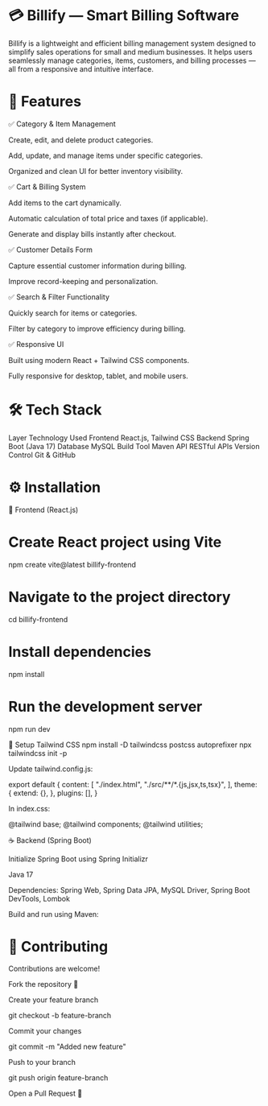 # 💳 Billify — Smart Billing Software

Billify is a lightweight and efficient billing management system designed to simplify sales operations for small and medium businesses. It helps users seamlessly manage categories, items, customers, and billing processes — all from a responsive and intuitive interface.

# 🚀 Features
✅ Category & Item Management

Create, edit, and delete product categories.

Add, update, and manage items under specific categories.

Organized and clean UI for better inventory visibility.

✅ Cart & Billing System

Add items to the cart dynamically.

Automatic calculation of total price and taxes (if applicable).

Generate and display bills instantly after checkout.

✅ Customer Details Form

Capture essential customer information during billing.

Improve record-keeping and personalization.

✅ Search & Filter Functionality

Quickly search for items or categories.

Filter by category to improve efficiency during billing.

✅ Responsive UI

Built using modern React + Tailwind CSS components.

Fully responsive for desktop, tablet, and mobile users.

# 🛠️ Tech Stack
Layer	Technology Used
Frontend	React.js, Tailwind CSS
Backend	Spring Boot (Java 17)
Database	MySQL
Build Tool	Maven
API	RESTful APIs
Version Control	Git & GitHub

# ⚙️ Installation
🧩 Frontend (React.js)
# Create React project using Vite
npm create vite@latest billify-frontend

# Navigate to the project directory
cd billify-frontend

# Install dependencies
npm install

# Run the development server
npm run dev

💅 Setup Tailwind CSS
npm install -D tailwindcss postcss autoprefixer
npx tailwindcss init -p


Update tailwind.config.js:

export default {
  content: [
    "./index.html",
    "./src/**/*.{js,jsx,ts,tsx}",
  ],
  theme: {
    extend: {},
  },
  plugins: [],
}


In index.css:

@tailwind base;
@tailwind components;
@tailwind utilities;

☕ Backend (Spring Boot)

Initialize Spring Boot using Spring Initializr

Java 17

Dependencies: Spring Web, Spring Data JPA, MySQL Driver, Spring Boot DevTools, Lombok

Build and run using Maven:


# 🤝 Contributing

Contributions are welcome!

Fork the repository 🍴

Create your feature branch

git checkout -b feature-branch


Commit your changes

git commit -m "Added new feature"


Push to your branch

git push origin feature-branch


Open a Pull Request 🚀
